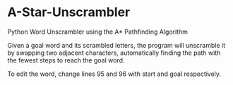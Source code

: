 # A-Star-Unscrambler
Python Word Unscrambler using the A* Pathfinding Algorithm

Given a goal word and its scrambled letters, the program will unscramble it by swapping two adjacent characters, automatically finding the path with the fewest steps to reach the goal word.

To edit the word, change lines 95 and 96 with start and goal respectively. 
